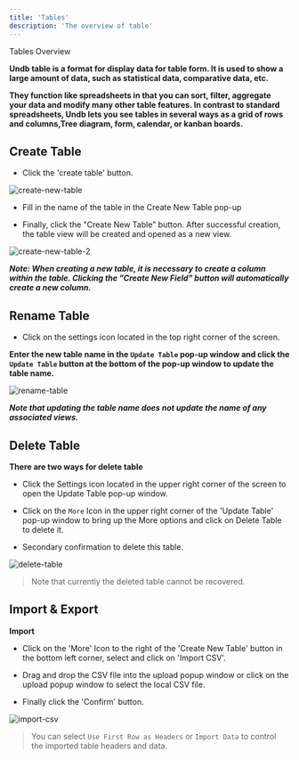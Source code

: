 ```yaml
---
title: 'Tables'
description: 'The overview of table'
---
```


Tables Overview

**Undb table is a format for display data for table form. It is used to show a large amount of data, such as statistical data, comparative data, etc.**

**They function like spreadsheets in that you can sort, filter, aggregate your data and modify many other table features. In contrast to standard spreadsheets, Undb lets you see tables in several ways as a grid of rows and columns,Tree diagram, form, calendar, or kanban boards.**

## Create Table

- Click the 'create table' button.

![create-new-table](/images/create-new-table.png)

- Fill in the name of the table in the Create New Table pop-up

- Finally, click the "Create New Table" button. After successful creation, the table view will be created and opened as a new view.

![create-new-table-2](/images/create-new-table-2.gif)

**_*Note: When creating a new table, it is necessary to create a column within the table. Clicking the "Create New Field" button will automatically create a new column.*_**

## Rename Table

- Click on the settings icon located in the top right corner of the screen.

**Enter the new table name in the `Update Table` pop-up window and click the `Update Table` button at the bottom of the pop-up window to update the table name.**

![rename-table](/images/rename-table.gif)

**_Note that updating the table name does not update the name of any associated views._**

## Delete Table

**There are two ways for delete table**

- Click the Settings icon located in the upper right corner of the screen to open the Update Table pop-up window.

- Click on the `More` Icon in the upper right corner of the 'Update Table' pop-up window to bring up the More options and click on Delete Table to delete it.

- Secondary confirmation to delete this table.

![delete-table](/images/delete-table.gif)

> Note that currently the deleted table cannot be recovered.

## Import & Export

**Import**

- Click on the 'More' Icon to the right of the 'Create New Table' button in the bottom left corner, select and click on 'Import CSV'.

- Drag and drop the CSV file into the upload popup window or click on the upload popup window to select the local CSV file.

- Finally click the 'Confirm' button.

![import-csv](/images/import.gif)

> You can select `Use First Row as Headers` or `Import Data` to control the imported table headers and data.
